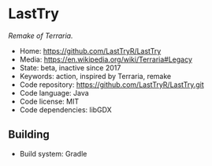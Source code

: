 # LastTry

_Remake of Terraria._

- Home: https://github.com/LastTryR/LastTry
- Media: https://en.wikipedia.org/wiki/Terraria#Legacy
- State: beta, inactive since 2017
- Keywords: action, inspired by Terraria, remake
- Code repository: https://github.com/LastTryR/LastTry.git
- Code language: Java
- Code license: MIT
- Code dependencies: libGDX

## Building

- Build system: Gradle
